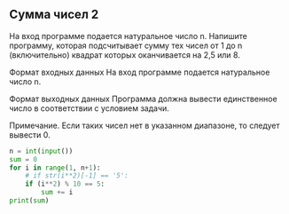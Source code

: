 ## Сумма чисел 2
На вход программе подается натуральное число n. Напишите программу, которая подсчитывает сумму тех чисел от 1 до n (включительно) квадрат которых оканчивается на 2,5 или 8.

Формат входных данных
На вход программе подается натуральное число n.

Формат выходных данных
Программа должна вывести единственное число в соответствии с условием задачи.

Примечание. Если таких чисел нет в указанном диапазоне, то следует вывести 0.

```python
n = int(input())
sum = 0
for i in range(1, n+1):
    # if str(i**2)[-1] == '5':
    if (i**2) % 10 == 5:
        sum += i
print(sum)
```